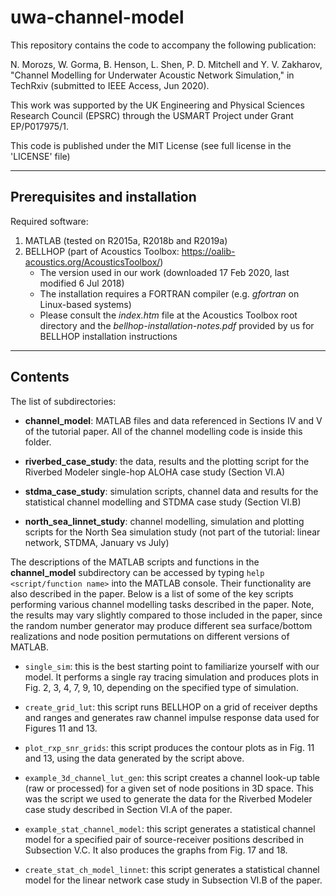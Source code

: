 # uwa-channel-model

This repository contains the code to accompany the following publication:

N. Morozs, W. Gorma, B. Henson, L. Shen, P. D. Mitchell and Y. V. Zakharov, "Channel Modelling for Underwater Acoustic Network Simulation," in TechRxiv (submitted to IEEE Access, Jun 2020).

This work was supported by the UK Engineering and Physical Sciences Research Council (EPSRC) through the USMART Project under Grant EP/P017975/1.

This code is published under the MIT License (see full license in the 'LICENSE' file)

******************************
## Prerequisites and installation

Required software:

1) MATLAB (tested on R2015a, R2018b and R2019a)
2) BELLHOP (part of Acoustics Toolbox: https://oalib-acoustics.org/AcousticsToolbox/)
   - The version used in our work (downloaded 17 Feb 2020, last modified 6 Jul 2018) 
   - The installation requires a FORTRAN compiler (e.g. _gfortran_ on Linux-based systems)
   - Please consult the _index.htm_ file at the Acoustics Toolbox root directory and the _bellhop-installation-notes.pdf_ provided by us for BELLHOP installation instructions

********
## Contents

The list of subdirectories:

- __channel_model__: MATLAB files and data referenced in Sections IV and V of the tutorial paper. All of the channel modelling code is inside this folder.

- __riverbed_case_study__: the data, results and the plotting script for the Riverbed Modeler single-hop ALOHA case study (Section VI.A)

- __stdma_case_study__: simulation scripts, channel data and results for the statistical channel modelling and STDMA case study (Section VI.B)

- __north_sea_linnet_study__: channel modelling, simulation and plotting scripts for the North Sea simulation study (not part of the tutorial: linear network, STDMA, January vs July)


The descriptions of the MATLAB scripts and functions in the __channel_model__ subdirectory can be accessed by typing ``help <script/function name>`` into the MATLAB console. Their functionality are also described in the paper. Below is a list of some of the key scripts performing various channel modelling tasks described in the paper. Note, the results may vary slightly compared to those included in the paper, since the random number generator may produce different sea surface/bottom realizations and node position permutations on different versions of MATLAB.

- ``single_sim``: this is the best starting point to familiarize yourself with our model. It performs a single ray tracing simulation and produces plots in Fig. 2, 3, 4, 7, 9, 10, depending on the specified type of simulation.

- ``create_grid_lut``: this script runs BELLHOP on a grid of receiver depths and ranges and generates raw channel impulse response data used for Figures 11 and 13.

- ``plot_rxp_snr_grids``: this script produces the contour plots as in Fig. 11 and 13, using the data generated by the script above.

- ``example_3d_channel_lut_gen``: this script creates a channel look-up table (raw or processed) for a given set of node positions in 3D space. This was the script we used to generate the data for the Riverbed Modeler case study described in Section VI.A of the paper.

- ``example_stat_channel_model``: this script generates a statistical channel model for a specified pair of source-receiver positions described in Subsection V.C. It also produces the graphs from Fig. 17 and 18.

- ``create_stat_ch_model_linnet``: this script generates a statistical channel model for the linear network case study in Subsection VI.B of the paper.

